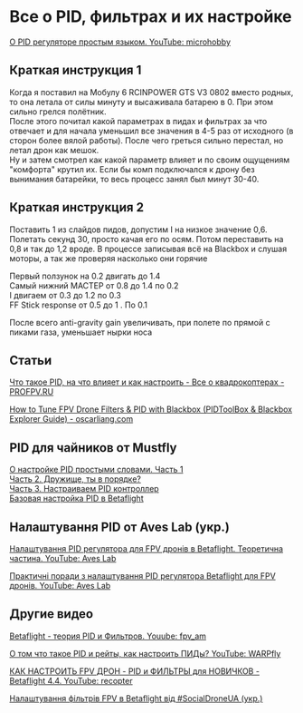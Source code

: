 # Все о PID, фильтрах и их настройке

[О PID регуляторе простым языком. YouTube: microhobby](https://www.youtube.com/watch?v=NbEhtZlSa6A)

## Краткая инструкция 1
Когда я поставил на Мобулу 6 RCINPOWER GTS V3 0802 вместо родных, то она летала от силы минуту и высаживала батарею в 0. При этом сильно грелся полëтник.  
После этого почитал какой параметрах в пидах и фильтрах за что отвечает и для начала уменьшил все значения в 4-5 раз от исходного (в сторон более вялой работы). После чего греться сильно перестал, но летал дрон как мешок.  
Ну и затем смотрел как какой параметр влияет и по своим ощущениям "комфорта" крутил их. Если бы комп подключался к дрону без вынимания батарейки, то весь процесс занял был минут 30-40.

## Краткая инструкция 2
Поставить 1 из слайдов пидов, допустим I на низкое значение 0,6. Полетать секунд 30, просто качая его по осям. Потом переставить на 0,8 и так до 1,2 вроде. В процессе записывая всё на Blackbox и слушая моторы, а так же проверяя насколько они горячие

Первый ползунок на 0.2 двигать до 1.4  
Самый нижний МАСТЕР от 0.8 до 1.4 по 0.2  
I двигаем от 0.3 до 1.2 по 0.3  
FF Stick response от 0.5 до 1 . По 0.1  

После всего anti-gravity gain увеличивать, при полете по прямой с пиками газа, уменьшает нырки носа 


## Статьи
[Что такое PID, на что влияет и как настроить - Все о квадрокоптерах - PROFPV.RU](https://profpv.ru/chto-takoe-pid-na-chto-vliyaet-i-kak-nastroit/)

[How to Tune FPV Drone Filters & PID with Blackbox (PIDToolBox & Blackbox Explorer Guide) - oscarliang.com](https://oscarliang.com/pid-filter-tuning-blackbox/)

## PID для чайников от Mustfly
[О настройке PID простыми словами. Часть 1](https://www.youtube.com/watch?v=aLAsaDUWzuc)  
[Часть 2. Дружище, ты в порядке?](https://www.youtube.com/watch?v=YZBem_4jWSQ)  
[Часть 3. Настраиваем PID контроллер](https://www.youtube.com/watch?v=zGu1mwwVEm8)  
[Базовая настройка PID в Betaflight](https://www.youtube.com/watch?v=KkFfeIvJPjI)

## Налаштування PID от Aves Lab (укр.)
[Налаштування PID регулятора для FPV дронів в Betaflight. Теоретична частина. YouTube: Aves Lab](https://www.youtube.com/watch?v=NlqPHb28eaw)  

[Практичні поради з налаштування PID регулятора Betaflight для FPV дронів. YouTube: Aves Lab](https://www.youtube.com/watch?v=76FeOTWqC_Y)

## Другие видео
[Betaflight - теория PID и Фильтров. Youube: fpv_am](https://www.youtube.com/watch?v=YjYo7p7Nu9o)

[О том что такое PID и рейты, как настроить ПИДы? YouTube: WARPfly](https://www.youtube.com/watch?v=Rnytz89bVss)

[КАК НАСТРОИТЬ FPV ДРОН - PID и ФИЛЬТРЫ для НОВИЧКОВ - Betaflight 4.4. YouTube: recopter](https://www.youtube.com/watch?v=X5IRArDcGx8)

[Налаштування фільтрів FPV в Betaflight від #SocialDroneUA (укр.)](https://www.youtube.com/watch?v=Wlc4EoptGGk)